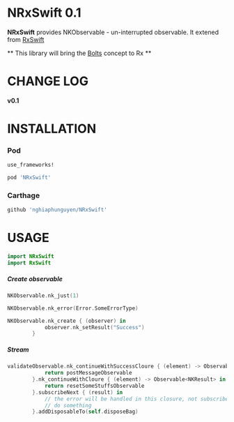 # NRxSwift 0.1
**NRxSwift** provides NKObservable - un-interrupted observable. It extened from [RxSwift](https://github.com/ReactiveX/RxSwift)

** This library will bring the [Bolts](https://github.com/BoltsFramework/Bolts-ObjC) concept to Rx **

# CHANGE LOG

**v0.1**

# INSTALLATION

### Pod
```bash
use_frameworks!

pod 'NRxSwift'
```

### Carthage
```bash
github 'nghiaphunguyen/NRxSwift'
```

# USAGE

```swift
import NRxSwift
import RxSwift
```

##### Create observable
```swift
NKObservable.nk_just(1)

NKObservable.nk_error(Error.SomeErrorType)

NKObservable.nk_create { (observer) in
            observer.nk_setResult("Success")
        }
```

##### Stream
```swift
validateObservable.nk_continueWithSuccessCloure { (element) -> Observable<NKResult> in
            return postMessageObservable
        }.nk_continueWithCloure { (element) -> Observable<NKResult> in
            return resetSomeStuffsObservable
        }.subscribeNext { (result) in 
        	// the error will be handled in this closure, not subscribeError anymore
            // do something
        }.addDisposableTo(self.disposeBag)
```